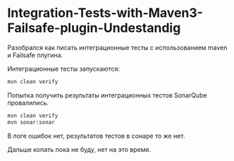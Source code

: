 # Integration-Tests-with-Maven3-Failsafe-plugin-Undestandig

Разобрался как писать интеграционные тесты с использованием maven и Failsafe плугина.

Интеграционные тесты запускаются:
```sh
mvn clean verify
```
Попытка получить результаты интеграционных тестов SonarQube провалились.
```sh
mvn clean verify
mvn sonar:sonar
```
В логе ошибок нет, результатов тестов в сонаре то же нет.

Дальше копать пока не буду, нет на это время.

